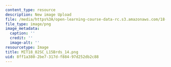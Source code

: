 ```yaml
---
content_type: resource
description: New image Upload
file: /media/https%3A/open-learning-course-data-rc.s3.amazonaws.com/18-02sc-multivariable-calculus-fall-2010/8ff1a3802be7317df88497d252db2c88_MIT18_02SC_L15Brds_14.png
file_type: image/png
image_metadata:
  caption: ''
  credit: ''
  image-alt: ''
resourcetype: Image
title: MIT18_02SC_L15Brds_14.png
uid: 8ff1a380-2be7-317d-f884-97d252db2c88
---
```


